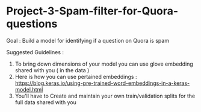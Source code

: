# Project-3-Spam-filter-for-Quora-questions

Goal : Build a model for identifying if a question on Quora is spam 

Suggested Guidelines : 
1. To bring down dimensions of your model you can use glove embedding shared with you ( in the data )
2. Here is how you can use pertained embeddings : https://blog.keras.io/using-pre-trained-word-embeddings-in-a-keras-model.html
3. You'll have to Create and maintain your own train/validation splits for the full data shared with you 
